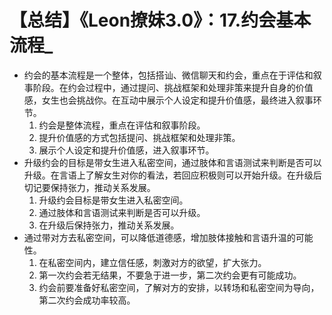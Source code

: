 # 【总结】《Leon撩妹3.0》：17.约会基本流程_

-   约会的基本流程是一个整体，包括搭讪、微信聊天和约会，重点在于评估和叙事阶段。在约会过程中，通过提问、挑战框架和处理非策来提升自身的价值感，女生也会挑战你。在互动中展示个人设定和提升价值感，最终进入叙事环节。
    1.  约会是整体流程，重点在评估和叙事阶段。
    2.  提升价值感的方式包括提问、挑战框架和处理非策。
    3.  展示个人设定和提升价值感，进入叙事环节。
-   升级约会的目标是带女生进入私密空间，通过肢体和言语测试来判断是否可以升级。在言语上了解女生对你的看法，若回应积极则可以开始升级。在升级后切记要保持张力，推动关系发展。
    1.  升级约会目标是带女生进入私密空间。
    2.  通过肢体和言语测试来判断是否可以升级。
    3.  在升级后保持张力，推动关系发展。
-   通过带对方去私密空间，可以降低道德感，增加肢体接触和言语升温的可能性。
    1.  在私密空间内，建立信任感，刺激对方的欲望，扩大张力。
    2.  第一次约会若无结果，不要急于进一步，第二次约会更有可能成功。
    3.  约会前要准备好私密空间，了解对方的安排，以转场和私密空间为导向，第二次约会成功率较高。